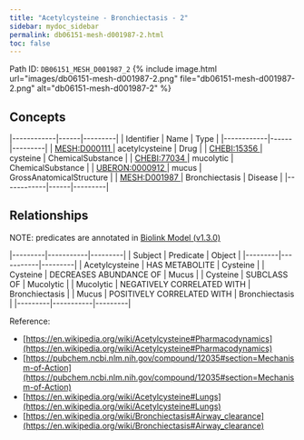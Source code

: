 ```yaml
---
title: "Acetylcysteine - Bronchiectasis - 2"
sidebar: mydoc_sidebar
permalink: db06151-mesh-d001987-2.html
toc: false 
---
```



Path ID: `DB06151_MESH_D001987_2`
{% include image.html url="images/db06151-mesh-d001987-2.png" file="db06151-mesh-d001987-2.png" alt="db06151-mesh-d001987-2" %}

## Concepts

|------------|------|---------|
| Identifier | Name | Type    |
|------------|------|---------|
| <a href="https://identifiers.org/MESH:D000111">MESH:D000111 </a> | acetylcysteine | Drug |
| <a href="https://identifiers.org/CHEBI:15356">CHEBI:15356 </a> | cysteine | ChemicalSubstance |
| <a href="https://identifiers.org/CHEBI:77034">CHEBI:77034 </a> | mucolytic | ChemicalSubstance |
| <a href="https://identifiers.org/UBERON:0000912">UBERON:0000912 </a> | mucus | GrossAnatomicalStructure |
| <a href="https://identifiers.org/MESH:D001987">MESH:D001987 </a> | Bronchiectasis | Disease |
|------------|------|---------|

## Relationships


NOTE: predicates are annotated in <a href="https://github.com/biolink/biolink-model/releases/tag/v1.3.0">Biolink Model (v1.3.0)</a>

|---------|-----------|---------|
| Subject | Predicate | Object  |
|---------|-----------|---------|
| Acetylcysteine | HAS METABOLITE | Cysteine |
| Cysteine | DECREASES ABUNDANCE OF | Mucus |
| Cysteine | SUBCLASS OF | Mucolytic |
| Mucolytic | NEGATIVELY CORRELATED WITH | Bronchiectasis |
| Mucus | POSITIVELY CORRELATED WITH | Bronchiectasis |
|---------|-----------|---------|

Reference: 
  - [https://en.wikipedia.org/wiki/Acetylcysteine#Pharmacodynamics](https://en.wikipedia.org/wiki/Acetylcysteine#Pharmacodynamics)
  - [https://pubchem.ncbi.nlm.nih.gov/compound/12035#section=Mechanism-of-Action](https://pubchem.ncbi.nlm.nih.gov/compound/12035#section=Mechanism-of-Action)
  - [https://en.wikipedia.org/wiki/Acetylcysteine#Lungs](https://en.wikipedia.org/wiki/Acetylcysteine#Lungs)
  - [https://en.wikipedia.org/wiki/Bronchiectasis#Airway_clearance](https://en.wikipedia.org/wiki/Bronchiectasis#Airway_clearance)
